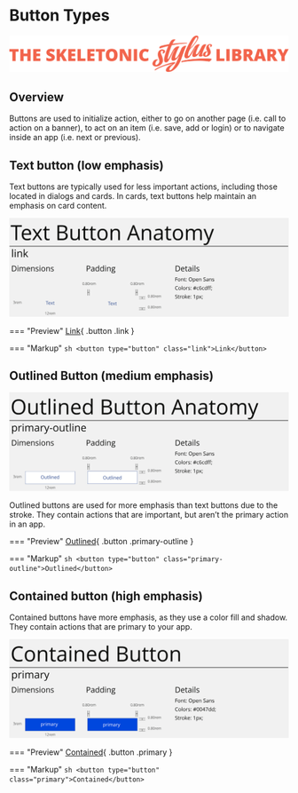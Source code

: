# Button Types

![Banner representing the Skeletonic Stylus Library](../assets/skeletonic-stylus-header.svg)

## Overview

Buttons are used to initialize action, either to go on another page (i.e. call to action on a banner), to act on an item (i.e. save, add or login) or to navigate inside an app (i.e. next or previous).

## Text button (low emphasis)

Text buttons are typically used for less important actions, including those located in dialogs and cards. In cards, text buttons help maintain an emphasis on card content.

![A text variation of the primary button state.](../assets/buttons/button-text.svg)


=== "Preview"
    [Link](https://skeletonic.io){ .button .link }

=== "Markup"
    ```sh
    <button type="button" class="link">Link</button>
    ```


## Outlined Button (medium emphasis)

![An outlined variation of the primary button state.](../assets/buttons/button-outlined.svg)

Outlined buttons are used for more emphasis than text buttons due to the stroke. They contain actions that are important, but aren’t the primary action in an app.

=== "Preview"
    [Outlined](https://skeletonic.io){ .button .primary-outline }

=== "Markup"
    ```sh
    <button type="button" class="primary-outline">Outlined</button>
    ```

## Contained button (high emphasis)

Contained buttons have more emphasis, as they use a color fill and shadow. They contain actions that are primary to your app.

![A contained variation of the primary button state.](../assets/buttons/button-contained.svg)


=== "Preview"
    [Contained](https://skeletonic.io){ .button .primary }

=== "Markup"
    ```sh
    <button type="button" class="primary">Contained</button>
    ```
